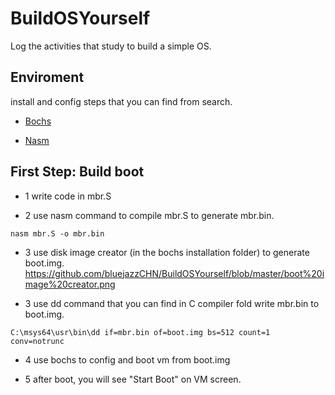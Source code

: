 # BuildOSYourself
Log the activities that study to build a simple OS.

## Enviroment
install and config steps that you can find from search.

+ [Bochs](http://bochs.sourceforge.net/) 

+ [Nasm](https://www.nasm.us/)

## First Step: Build boot

- 1 write code in mbr.S

- 2 use nasm command to compile mbr.S to generate mbr.bin.
```
nasm mbr.S -o mbr.bin
```
- 3 use disk image creator (in the bochs installation folder) to generate boot.img.
https://github.com/bluejazzCHN/BuildOSYourself/blob/master/boot%20image%20creator.png

- 3 use dd command that you can find in C compiler fold write mbr.bin to boot.img.
```
C:\msys64\usr\bin\dd if=mbr.bin of=boot.img bs=512 count=1 conv=notrunc
```
- 4 use bochs to config and boot vm from boot.img

- 5 after boot, you will see "Start Boot" on VM screen.

